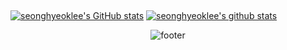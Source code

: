 ##

[![seonghyeoklee's GitHub stats](https://github-readme-stats.vercel.app/api?username=seonghyeoklee&show_icons=true)](https://github.com/seonghyeoklee/)
[![seonghyeoklee's github stats](https://github-readme-stats.vercel.app/api/top-langs/?username=seonghyeoklee&show_icons=true&hide_border=true&title_color=004386&icon_color=004386&layout=compact)](https://github.com/seonghyeoklee/)

<div align=center>

![footer](https://capsule-render.vercel.app/api?type=waving&color=auto&height=150&section=footer)

</div>
